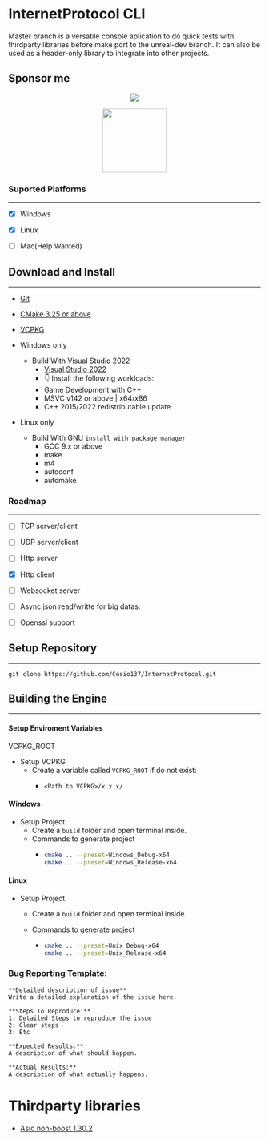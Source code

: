 # InternetProtocol CLI

Master branch is a versatile console aplication to do quick tests with thirdparty libraries before make port to the unreal-dev branch. It can also be used as a header-only library to integrate into other projects.

## Sponsor me

<p align="center">
  <a href="https://www.paypal.com/donate?hosted_button_id=L48BPZ4VVCN6Q"><img src="https://www.paypalobjects.com/en_US/i/btn/btn_donateCC_LG.gif"></a>
</p>
<p align="center">
  <a href="https://nubank.com.br/pagar/1bcou4/5D6eezlHdm"><img src="https://logodownload.org/wp-content/uploads/2020/02/pix-bc-logo.png" width="128"></a>
</p>

### Suported Platforms

---

- [x] Windows

- [X] Linux

- [ ] Mac(Help Wanted)

## Download and Install

---

- [Git](https://git-scm.com)

- [CMake 3.25 or above](https://cmake.org/download/)

- [VCPKG](https://vcpkg.io/en/)

- Windows only
  - Build With Visual Studio 2022
    - [Visual Studio 2022](https://visualstudio.microsoft.com/downloads/)
    - 👇 Install the following workloads:
    - Game Development with C++
    - MSVC v142 or above | x64/x86
    - C++ 2015/2022 redistributable update

- Linux only
  - Build With GNU ```install with package manager```
    - GCC 9.x or above
    - make 
    - m4 
    - autoconf 
    - automake 

### Roadmap

---

- [ ] TCP server/client

- [ ] UDP server/client

- [ ] Http server

- [X] Http client

- [ ] Websocket server

- [ ] Async json read/writte for big datas.

- [ ] Openssl support

## Setup Repository

---

```shell
git clone https://github.com/Cesio137/InternetProtocol.git
```

## Building the Engine

---

#### Setup Enviroment Variables
VCPKG_ROOT
* Setup VCPKG  
  * Create a variable called `VCPKG_ROOT` if do not exist:
    * ```Path
      <Path to VCPKG>/x.x.x/
      ```

#### Windows

* Setup Project.
  * Create a `build` folder and open terminal inside.
  * Commands to generate project
    * ```bash
      cmake .. --preset=Windows_Debug-x64
      cmake .. --preset=Windows_Release-x64
      ```

#### Linux

* Setup Project.
  
  * Create a `build` folder and open terminal inside.
  
  * Commands to generate project
    
    * ```bash
      cmake .. --preset=Unix_Debug-x64
      cmake .. --preset=Unix_Release-x64
      ``` 

### Bug Reporting Template:
```
**Detailed description of issue**
Write a detailed explanation of the issue here.

**Steps To Reproduce:**
1: Detailed Steps to reproduce the issue 
2: Clear steps
3: Etc

**Expected Results:**
A description of what should happen.

**Actual Results:**
A description of what actually happens.
```

# Thirdparty libraries
- [Asio non-boost 1.30.2](https://think-async.com/Asio/)

